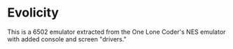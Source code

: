 # Evolicity
This is a 6502 emulator extracted from the One Lone Coder's NES emulator with added console and screen "drivers."
